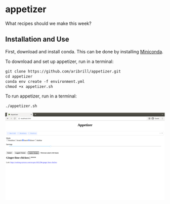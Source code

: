 # appetizer
What recipes should we make this week?

## Installation and Use
First, download and install conda. This can be done by installing [Miniconda](https://docs.conda.io/en/latest/miniconda.html).

To download and set up appetizer, run in a terminal:
```
git clone https://github.com/aribrill/appetizer.git
cd appetizer
conda env create -f environment.yml
chmod +x appetizer.sh
```

To run appetizer, run in a terminal:
```
./appetizer.sh
```

![Screenshot](screenshot.png)
